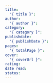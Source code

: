 ```yaml
---
title:
  "{ title }": 
author:
  "{ author }": 
category:
  "{ category }": 
publishdate:
  "{ publishDate }": 
pages:
  "{ totalPage }": 
cover:
  "{ coverUrl }": 
rating: 
date read: 
status:
---
```



